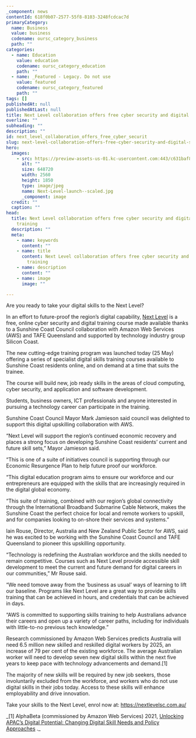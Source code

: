 ```yaml
---
_component: news
contentId: 618f0b07-2577-55f8-8103-3248fcdcac7d
primaryCategory:
  name: Business
  value: business
  codename: oursc_category_business
  path: ""
categories:
  - name: Education
    value: education
    codename: oursc_category_education
    path: ""
  - name: _Featured - Legacy. Do not use
    value: featured
    codename: oursc_category_featured
    path: ""
tags: []
publishedAt: null
publishedAtLast: null
title: Next Level collaboration offers free cyber security and digital skills training
overline: ""
subheading: ""
description: ""
id: next_level_collaboration_offers_free_cyber_securit
slug: next-level-collaboration-offers-free-cyber-security-and-digital-skills-training
hero:
  images:
    - src: https://preview-assets-us-01.kc-usercontent.com:443/c631baf8-1b46-001f-580c-d0001b68b4a8/63265aeb-bd0c-4754-975b-3863d1a6ae48/Next-Level-launch--scaled.jpg
      alt: ""
      size: 648720
      width: 2560
      height: 1850
      type: image/jpeg
      name: Next-Level-launch--scaled.jpg
      _component: image
  credit: ""
  caption: ""
head:
  title: Next Level collaboration offers free cyber security and digital skills
    training
  description: ""
  meta:
    - name: keywords
      content: ""
    - name: title
      content: Next Level collaboration offers free cyber security and digital skills
        training
    - name: description
      content: ""
    - name: image
      image: ""

---
```

Are you ready to take your digital skills to the Next Level?

In an effort to future-proof the region’s digital capability, [Next Level](https://nextlevelsc.com.au/)
&#x20;is a free, online cyber security and digital training course made available thanks to a Sunshine Coast Council collaboration with Amazon Web Services (AWS) and TAFE Queensland and supported by technology industry group Silicon Coast.

The new cutting-edge training program was launched today (25 May) offering a series of specialist digital skills training courses available to Sunshine Coast residents online, and on demand at a time that suits the trainee.

The course will build new, job ready skills in the areas of cloud computing, cyber security, and application and software development.

Students, business owners, ICT professionals and anyone interested in pursuing a technology career can participate in the training.

Sunshine Coast Council Mayor Mark Jamieson said council was delighted to support this digital upskilling collaboration with AWS.

“Next Level will support the region’s continued economic recovery and places a strong focus on developing Sunshine Coast residents’ current and future skill sets,” Mayor Jamieson said.

“This is one of a suite of initiatives council is supporting through our Economic Resurgence Plan to help future proof our workforce.

“This digital education program aims to ensure our workforce and our entrepreneurs are equipped with the skills that are increasingly required in the digital global economy.

“This suite of training, combined with our region’s global connectivity through the International Broadband Submarine Cable Network, makes the Sunshine Coast the perfect choice for local and remote workers to upskill, and for companies looking to on-shore their services and systems.”

Iain Rouse, Director, Australia and New Zealand Public Sector for AWS, said he was excited to be working with the Sunshine Coast Council and TAFE Queensland to pioneer this upskilling opportunity.

“Technology is redefining the Australian workforce and the skills needed to remain competitive. Courses such as Next Level provide accessible skill development to meet the current and future demand for digital careers in our communities,” Mr Rouse said.

“We need tomove away from the ‘business as usual’ ways of learning to lift our baseline. Programs like Next Level are a great way to provide skills training that can be achieved in hours, and credentials that can be achieved in days.

“AWS is committed to supporting skills training to help Australians advance their careers and open up a variety of career paths, including for individuals with little-to-no previous tech knowledge.”

Research commissioned by Amazon Web Services predicts Australia will need 6.5 million new skilled and reskilled digital workers by 2025, an increase of 79 per cent of the existing workforce. The average Australian worker will need to develop seven new digital skills within the next five years to keep pace with technology advancements and demand.\[1]

The majority of new skills will be required by new job seekers, those involuntarily excluded from the workforce, and workers who do not use digital skills in their jobs today. Access to these skills will enhance employability and drive innovation.

Take your skills to the Next Level, enrol now at: <https://nextlevelsc.com.au/>


\_\[1] AlphaBeta (commissioned by Amazon Web Services) 2021, [Unlocking APAC’s Digital Potential: Changing Digital Skill Needs and Policy Approaches](https://pages.awscloud.com/APAC-public-DL-APAC-Digital-Skills-Research-2021-learn.html?sc_channel=em&sc_campaign=APAC_WWPS_GATED_apac-digital-skills-research-report-en_20210217_7014z000001MTPv&sc_medium=em_&sc_content=REG_download_wwps&sc_geo=apac&sc_country=mult&sc_outcome=reg&trkCampaign=ps&trk=pr_apac_tc)
.\_
